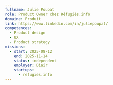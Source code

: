 ```yaml
---
fullname: Julie Poupat
role: Product Owner chez Réfugiés.info
domaine: Produit
link: https://www.linkedin.com/in/juliepoupat/
competences:
  - Product design
  - UX
  - Product strategy
missions:
  - start: 2025-08-12
    end: 2025-11-14
    status: independent
    employer: Diair
    startups:
      - refugies.info
---
```

